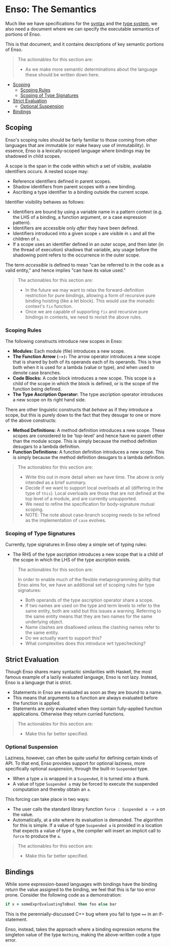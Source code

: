 # Enso: The Semantics
Much like we have specifications for the [syntax](../syntax/syntax.md) and the
[type system](../types/types.md), we also need a document where we can specify
the executable semantics of portions of Enso.

This is that document, and it contains descriptions of key semantic portions of
Enso.

> The actionables for this section are:
>
> - As we make more semantic determinations about the language these should be
>   written down here.

<!-- MarkdownTOC levels="2,3" autolink="true" -->

- [Scoping](#scoping)
  - [Scoping Rules](#scoping-rules)
  - [Scoping of Type Signatures](#scoping-of-type-signatures)
- [Strict Evaluation](#strict-evaluation)
  - [Optional Suspension](#optional-suspension)
- [Bindings](#bindings)

<!-- /MarkdownTOC -->

## Scoping
Enso's scoping rules should be fairly familiar to those coming from other
languages that are immutable (or make heavy use of immutability). In essence,
Enso is a lexically-scoped language where bindings may be shadowed in child
scopes.

A scope is the span in the code within which a set of visible, available
identifiers occurs. A nested scope may:

- Reference identifiers defined in parent scopes.
- Shadow identifiers from parent scopes with a new binding.
- Ascribing a type identifier to a binding outside the current scope.

Identifier visibility behaves as follows:

- Identifiers are bound by using a variable name in a pattern context (e.g. the
  LHS of a binding, a function argument, or a case expression pattern).
- Identifiers are accessible only _after_ they have been defined.
- Identifiers introduced into a given scope `s` are visible in `s` and all the
  children of `s`.
- If a scope uses an identifier defined in an outer scope, and then later (in
  the thread of execution) shadows that variable, any usage before the shadowing
  point refers to the occurrence in the outer scope.

The term _accessible_ is defined to mean "can be referred to in the code as a
valid entity," and hence implies "can have its value used."

> The actionables for this section are:
>
> - In the future we may want to relax the forward-definition restriction for
>   pure bindings, allowing a form of recursive pure binding hoisting (like a
>   let block). This would use the monadic context's `fix` function.
> - Once we are capable of supporting `fix` and recursive pure bindings in
>   contexts, we need to revisit the above rules.

### Scoping Rules
The following constructs introduce new scopes in Enso:

- **Modules:** Each module (file) introduces a new scope.
- **The Function Arrow `(->)`:** The arrow operator introduces a new scope that
  is shared by both of its operands each of its operands. This is true both when
  it is used for a lambda (value or type), and when used to denote case
  branches.
- **Code Blocks:** A code block introduces a new scope. This scope is a child of
  the scope in which the block is defined, or is the scope of the function being
  defined.
- **The Type Ascription Operator:** The type ascription operator introduces a
  new scope on its right hand side.

There are other linguistic constructs that _behave_ as if they introduce a
scope, but this is purely down to the fact that they desugar to one or more of
the above constructs:

- **Method Definitions:** A method definition introduces a new scope. These
  scopes are considered to be 'top-level' and hence have no parent other than
  the module scope. This is simply because the method definition desugars to a
  lambda definition.
- **Function Definitions:** A function definition introduces a new scope. This
  is simply because the method definition desugars to a lambda definition.

> The actionables for this section are:
>
> - Write this out in more detail when we have time. The above is only intended
>   as a brief summary.
> - Decide if we want to support local overloads at all (differing in the type
>   of `this`). Local overloads are those that are not defined at the top level
>   of a module, and are currently unsupported.
> - We need to refine the specification for body-signature mutual scoping.
> - NOTE: The note about case-branch scoping needs to be refined as the
>   implementation of `case` evolves.

### Scoping of Type Signatures
Currently, type signatures in Enso obey a simple set of typing rules:

- The RHS of the type ascription introduces a new scope that is a child of the
  scope in which the LHS of the type ascription exists.

> The actionables for this section are:
>
> In order to enable much of the flexible metaprogramming ability that Enso aims
> for, we have an additional set of scoping rules for type signatures:
> - Both operands of the type ascription operator share a scope.
> - If two names are used on the type and term levels to refer to the same entity,
>   both are valid but this issues a warning. Referring to the same entity means
>   that they are two names for the same underlying object.
> - Name clashes are disallowed unless the clashing names refer to the same
>   entity.
> - Do we actually want to support this?
> - What complexities does this introduce wrt typechecking?

## Strict Evaluation
Though Enso shares many syntactic similarities with Haskell, the most famous
example of a lazily evaluated language, Enso is not lazy. Instead, Enso is a
language that is strict.

- Statements in Enso are evaluated as soon as they are bound to a name.
- This means that arguments to a function are always evaluated before the
  function is applied.
- Statements are _only_ evaluated when they contain fully-applied function
  applications. Otherwise they return curried functions.

> The actionables for this section are:
>
> - Make this far better specified.

### Optional Suspension
Laziness, however, can often be quite useful for defining certain kinds of API.
To that end, Enso provides support for optional laziness, more specifically
optional _suspension_, through the built-in `Suspended` type.

- When a type `a` is wrapped in a `Suspended`, it is turned into a thunk.
- A value of type `Suspended a` may be forced to execute the suspended
  computation and thereby obtain an `a`.

This forcing can take place in two ways:

- The user calls the standard library function `force : Suspended a -> a` on the
  value.
- Automatically, at a site where its evaluation is demanded. The algorithm for
  this is simple. If a value of type `Suspended a` is provided in a location
  that expects a value of type `a`, the compiler will insert an implicit call to
  `force` to produce the `a`.

> The actionables for this section are:
>
> - Make this far better specified.

## Bindings
While some expression-based languages with bindings have the binding return the
value assigned to the binding, we feel that this is far too error prone.
Consider the following code as a demonstration:

```ruby
if x = someExprEvaluatingToBool then foo else bar
```

This is the perennially-discussed C++ bug where you fail to type `==` in an
if-statement.

Enso, instead, takes the approach where a binding expression returns the
singleton value of the type `Nothing`, making the above-written code a type
error.
